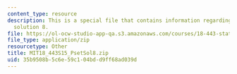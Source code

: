 ```yaml
---
content_type: resource
description: This is a special file that contains information regarding problem set
  solution 8.
file: https://ol-ocw-studio-app-qa.s3.amazonaws.com/courses/18-443-statistics-for-applications-spring-2015/35b9508b5c6e59c104bdd9ff68ad039d_MIT18_443S15_PsetSol8.zip
file_type: application/zip
resourcetype: Other
title: MIT18_443S15_PsetSol8.zip
uid: 35b9508b-5c6e-59c1-04bd-d9ff68ad039d
---
```

